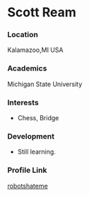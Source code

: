 # Scott Ream

### Location

Kalamazoo,MI USA

### Academics

Michigan State University

### Interests

- Chess, Bridge

### Development

- Still learning.

### Profile Link

[robotshateme](https://github.com/robotshateme)
